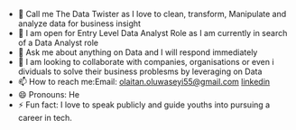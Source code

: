 - 👋 Call me The Data Twister as I love to clean, transform, Manipulate and analyze data for business insight
- 👀 I am open for Entry Level Data Analyst Role as I am currently in search of a Data Analyst role
- 🌱 Ask me about anything on Data and I will respond immediately 
- 💞️ I am looking to collaborate with companies, organisations or even i dividuals to solve their business problesms by leveraging on Data
- 📫 How to reach me:Email: olaitan.oluwaseyi55@gmail.com   [linkedin](www.linkedin.com/in/olaitan-oluwaseyi-b4460a28a)
- 😄 Pronouns: He
- ⚡ Fun fact: I love to speak publicly and guide youths into pursuing a career in tech.

<!---
OLAITANTHEANALYST/OLAITANTHEANALYST is a ✨ special ✨ repository because its `README.md` (this file) appears on your GitHub profile.
You can click the Preview link to take a look at your changes.
--->

